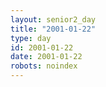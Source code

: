 ```yaml
---
layout: senior2_day
title: "2001-01-22"
type: day
id: 2001-01-22
date: 2001-01-22
robots: noindex
---
```


